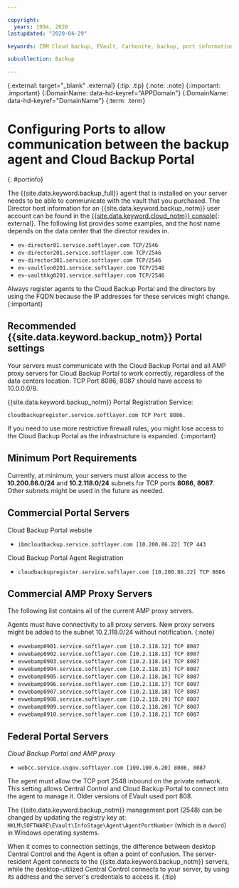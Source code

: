 ```yaml
---

copyright:
  years: 1994, 2020
lastupdated: "2020-04-29"

keywords: IBM Cloud backup, EVault, Carbonite, backup, port information, configure, configuring,

subcollection: Backup

---
```

{:external: target="_blank" .external}
{:tip: .tip}
{:note: .note}
{:important: .important}
{:DomainName: data-hd-keyref="APPDomain"}
{:DomainName: data-hd-keyref="DomainName"}
{:term: .term}

# Configuring Ports to allow communication between the backup agent and Cloud Backup Portal
{: #portinfo}

The {{site.data.keyword.backup_full}} agent that is installed on your server needs to be able to communicate with the vault that you purchased. The Director host information for an {{site.data.keyword.backup_notm}} user account can be found in the [{{site.data.keyword.cloud_notm}} console](https://{DomainName}/classic/storage/backup){: external}. The following list provides some examples, and the host name depends on the data center that the director resides in.

* `ev-director01.service.softlayer.com TCP/2546`
* `ev-director201.service.softlayer.com TCP/2546`
* `ev-director301.service.softlayer.com TCP/2546`
* `ev-vaultlon0201.service.softlayer.com TCP/2546`
* `ev-vaulthkg0201.service.softlayer.com TCP/2546`

Always register agents to the Cloud Backup Portal and the directors by using the FQDN because the IP addresses for these services might change.
{:important}

## Recommended {{site.data.keyword.backup_notm}} Portal settings

Your servers must communicate with the Cloud Backup Portal and all AMP proxy servers for Cloud Backup Portal to work correctly, regardless of the data centers location. TCP Port 8086, 8087 should have access to 10.0.0.0/8.

{{site.data.keyword.backup_notm}} Portal Registration Service:

```
cloudbackupregister.service.softlayer.com TCP Port 8086.
```

If you need to use more restrictive firewall rules, you might lose access to the Cloud Backup Portal as the infrastructure is expanded.
{:important}

## Minimum Port Requirements

Currently, at minimum, your servers must allow access to the **10.200.86.0/24** and **10.2.118.0/24** subnets for TCP ports **8086**, **8087**. Other subnets might be used in the future as needed.

## Commercial Portal Servers

Cloud Backup Portal website
- `ibmcloudbackup.service.softlayer.com [10.200.86.22] TCP 443`

Cloud Backup Portal Agent Registration
- `cloudbackupregister.service.softlayer.com [10.200.86.22] TCP 8086`


## Commercial AMP Proxy Servers

The following list contains all of the current AMP proxy servers.

Agents must have connectivity to all proxy servers. New proxy servers might be added to the subnet 10.2.118.0/24 without notification.
{:note}

* `evwebamp0901.service.softlayer.com [10.2.118.12] TCP 8087`
* `evwebamp0902.service.softlayer.com [10.2.118.13] TCP 8087`
* `evwebamp0903.service.softlayer.com [10.2.118.14] TCP 8087`
* `evwebamp0904.service.softlayer.com [10.2.118.15] TCP 8087`
* `evwebamp0905.service.softlayer.com [10.2.118.16] TCP 8087`
* `evwebamp0906.service.softlayer.com [10.2.118.17] TCP 8087`
* `evwebamp0907.service.softlayer.com [10.2.118.18] TCP 8087`
* `evwebamp0908.service.softlayer.com [10.2.118.19] TCP 8087`
* `evwebamp0909.service.softlayer.com [10.2.118.20] TCP 8087`
* `evwebamp0910.service.softlayer.com [10.2.118.21] TCP 8087`


## Federal Portal Servers

*Cloud Backup Portal and AMP proxy*

- `webcc.service.usgov.softlayer.com [100.100.6.20] 8086, 8087`

The agent must allow the TCP port 2548 inbound on the private network. This setting allows Central Control and Cloud Backup Portal to connect into the agent to manage it. Older versions of EVault used port 808.

The {{site.data.keyword.backup_notm}} management port (2548) can be changed by updating the registry key at: `HKLM\SOFTWARE\EVault\InfoStage\Agent\AgentPortNumber` (which is a `dword`) in Windows operating systems.

When it comes to connection settings, the difference between desktop Central Control and the Agent is often a point of confusion. The server-resident Agent connects to the {{site.data.keyword.backup_notm}} servers, while the desktop-utilized Central Control connects to your server, by using its address and the server's credentials to access it.
{:tip}
